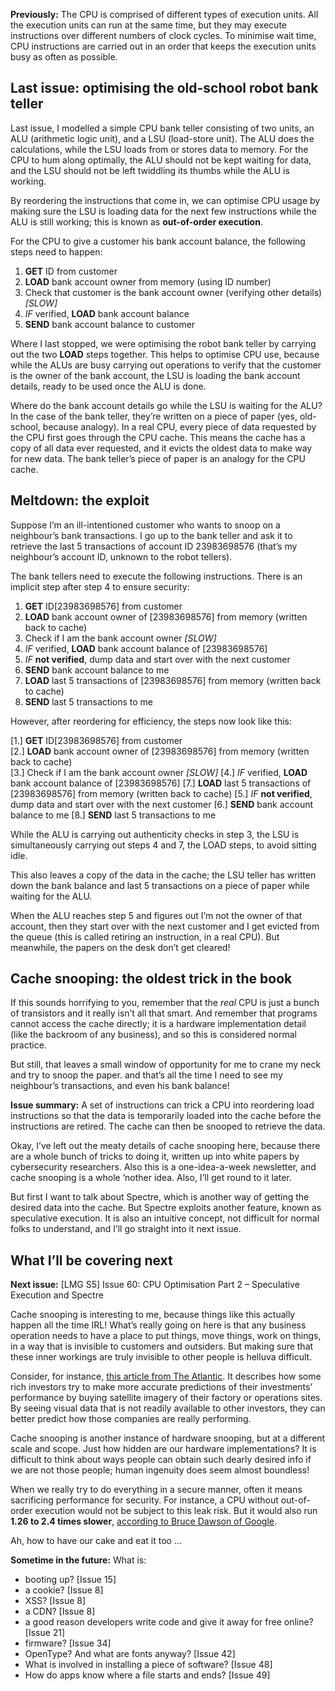 **Previously:** The CPU is comprised of different types of execution units. All the execution units can run at the same time, but they may execute instructions over different numbers of clock cycles. To minimise wait time, CPU instructions are carried out in an order that keeps the execution units busy as often as possible.

## Last issue: optimising the old-school robot bank teller

Last issue, I modelled a simple CPU bank teller consisting of two units, an ALU (arithmetic logic unit), and a LSU (load-store unit). The ALU does the calculations, while the LSU loads from or stores data to memory. For the CPU to hum along optimally, the ALU should not be kept waiting for data, and the LSU should not be left twiddling its thumbs while the ALU is working.

By reordering the instructions that come in, we can optimise CPU usage by making sure the LSU is loading data for the next few instructions while the ALU is still working; this is known as **out-of-order execution**.

For the CPU to give a customer his bank account balance, the following steps need to happen:

1. **GET** ID from customer
2. **LOAD** bank account owner from memory (using ID number)
3. Check that customer is the bank account owner (verifying other details) *[SLOW]*
4. *IF* verified, **LOAD** bank account balance
5. **SEND** bank account balance to customer

Where I last stopped, we were optimising the robot bank teller by carrying out the two **LOAD** steps together. This helps to optimise CPU use, because while the ALUs are busy carrying out operations to verify that the customer is the owner of the bank account, the LSU is loading the bank account details, ready to be used once the ALU is done.

Where do the bank account details go while the LSU is waiting for the ALU? In the case of the bank teller, they’re written on a piece of paper (yes, old-school, because analogy). In a real CPU, every piece of data requested by the CPU first goes through the CPU cache. This means the cache has a copy of all data ever requested, and it evicts the oldest data to make way for new data. The bank teller’s piece of paper is an analogy for the CPU cache.

## Meltdown: the exploit

Suppose I’m an ill-intentioned customer who wants to snoop on a neighbour’s bank transactions. I go up to the bank teller and ask it to retrieve the last 5 transactions of account ID 23983698576 (that’s my neighbour’s account ID, unknown to the robot tellers).

The bank tellers need to execute the following instructions. There is an implicit step after step 4 to ensure security:

1. **GET** ID[23983698576] from customer
2. **LOAD** bank account owner of [23983698576] from memory (written back to cache)
3. Check if I am the bank account owner *[SLOW]*
4. *IF* verified, **LOAD** bank account balance of [23983698576]
5. *IF* **not verified**, dump data and start over with the next customer
6. **SEND** bank account balance to me
7. **LOAD** last 5 transactions of [23983698576] from memory (written back to cache)
8. **SEND** last 5 transactions to me

However, after reordering for efficiency, the steps now look like this:

[1.] **GET** ID[23983698576] from customer  
[2.] **LOAD** bank account owner of [23983698576] from memory (written back to cache)  
[3.] Check if I am the bank account owner *[SLOW]*
[4.] *IF* verified, **LOAD** bank account balance of [23983698576]
[7.] **LOAD** last 5 transactions of [23983698576] from memory (written back to cache)
[5.] *IF* **not verified**, dump data and start over with the next customer
[6.] **SEND** bank account balance to me
[8.] **SEND** last 5 transactions to me

While the ALU is carrying out authenticity checks in step 3, the LSU is simultaneously carrying out steps 4 and 7, the LOAD steps, to avoid sitting idle.

This also leaves a copy of the data in the cache; the LSU teller has written down the bank balance and last 5 transactions on a piece of paper while waiting for the ALU.

When the ALU reaches step 5 and figures out I’m not the owner of that account, then they start over with the next customer and I get evicted from the queue (this is called retiring an instruction, in a real CPU). But meanwhile, the papers on the desk don’t get cleared!

## Cache snooping: the oldest trick in the book

If this sounds horrifying to you, remember that the *real* CPU is just a bunch of transistors and it really isn’t all that smart. And remember that programs cannot access the cache directly; it is a hardware implementation detail (like the backroom of any business), and so this is considered normal practice.

But still, that leaves a small window of opportunity for me to crane my neck and try to snoop the paper. and that’s all the time I need to see my neighbour’s transactions, and even his bank balance!

**Issue summary:** A set of instructions can trick a CPU into reordering load instructions so that the data is temporarily loaded into the cache before the instructions are retired. The cache can then be snooped to retrieve the data.

Okay, I’ve left out the meaty details of cache snooping here, because there are a whole bunch of tricks to doing it, written up into white papers by cybersecurity researchers. Also this is a one-idea-a-week newsletter, and cache snooping is a whole ’nother idea. Also, I’ll get round to it later.

But first I want to talk about Spectre, which is another way of getting the desired data into the cache. But Spectre exploits another feature, known as speculative execution. It is also an intuitive concept, not difficult for normal folks to understand, and I’ll go straight into it next issue.

## What I’ll be covering next

**Next issue:** [LMG S5] Issue 60: CPU Optimisation Part 2 – Speculative Execution and Spectre

Cache snooping is interesting to me, because things like this actually happen all the time IRL! What’s really going on here is that any business operation needs to have a place to put things, move things, work on things, in a way that is invisible to customers and outsiders. But making sure that these inner workings are truly invisible to other people is helluva difficult.

Consider, for instance, [this article from The Atlantic](https://www.theatlantic.com/magazine/archive/2019/05/stock-value-satellite-images-investing/586009/). It describes how some rich investors try to make more accurate predictions of their investments’ performance by buying satellite imagery of their factory or operations sites. By seeing visual data that is not readily available to other investors, they can better predict how those companies are really performing.

Cache snooping is another instance of hardware snooping, but at a different scale and scope. Just how hidden are our hardware implementations? It is difficult to think about ways people can obtain such dearly desired info if we are not those people; human ingenuity does seem almost boundless!

When we really try to do everything in a secure manner, often it means sacrificing performance for security. For instance, a CPU without out-of-order execution would not be subject to this leak risk. But it would also run **1.26 to 2.4 times slower**, [according to Bruce Dawson of Google](https://randomascii.wordpress.com/2012/10/25/out-of-order-benefits/).

Ah, how to have our cake and eat it too …

**Sometime in the future:** What is:

- booting up? [Issue 15]
- a cookie? [Issue 8]
- XSS? [Issue 8]
- a CDN? [Issue 8]
- a good reason developers write code and give it away for free online? [Issue 21]
- firmware? [Issue 34]
- OpenType? And what are fonts anyway? [Issue 42]
- What is involved in installing a piece of software? [Issue 48]
- How do apps know where a file starts and ends? [Issue 49]
